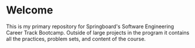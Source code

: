 
# Welcome

This is my primary repository for Springboard's Software Engineering Career Track Bootcamp. Outside of large projects in the program it contains all the practices, problem sets, and content of the course.

